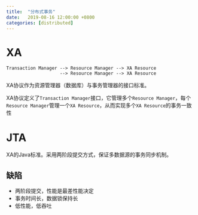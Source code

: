 ```yaml
---
title:  "分布式事务"
date:   2019-08-16 12:00:00 +0800
categories: [distributed]
---
```


# XA

```
Transaction Manager --> Resource Manager --> XA Resource
                    --> Resource Manager --> XA Resource
```
XA协议作为资源管理器（数据库）与事务管理器的接口标准。

XA协议定义了`Transaction Manager`接口，它管理多个`Resource Manager`，每个`Resource Manager`管理一个`XA Resource`，从而实现多个`XA Resource`的事务一致性

# JTA

XA的Java标准。采用两阶段提交方式，保证多数据源的事务同步机制。

## 缺陷

* 两阶段提交，性能是最差性能决定
* 事务时间长，数据锁保持长
* 低性能，低吞吐